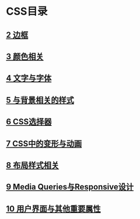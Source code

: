 # CSS目录
## [2 边框](border.md)
## [3 颜色相关](color.md)
## [4 文字与字体](text&font.md)
## [5 与背景相关的样式](background-style.md)
## [6 CSS选择器](selector.md)
## [7 CSS中的变形与动画](transform&animation.md)
## [8 布局样式相关]()
## [9 Media Queries与Responsive设计]()
## [10 用户界面与其他重要属性]()